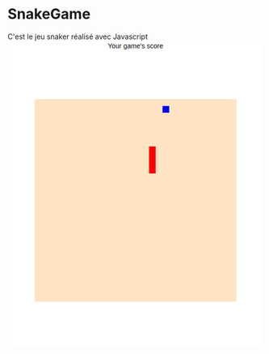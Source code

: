 # SnakeGame
C'est le jeu snaker réalisé avec Javascript
![alt text](https://github.com/Kenedy-GBESSI/SnakeGame/blob/main/snakeGame.png?raw=true)
